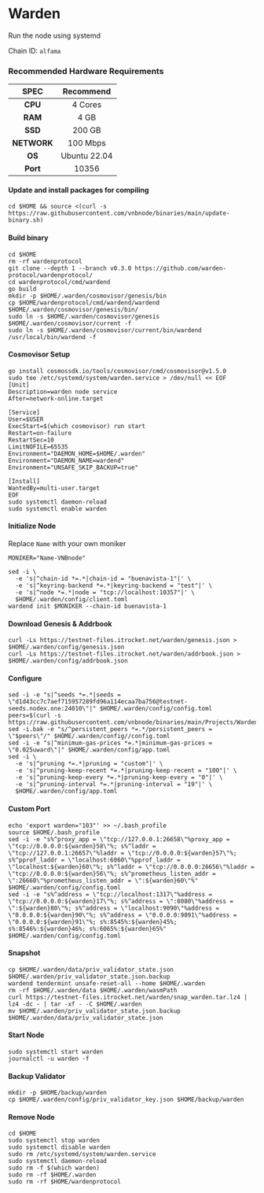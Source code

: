 # Warden

Run the node using systemd

Chain ID: `alfama`

### Recommended Hardware Requirements

|     SPEC    |   Recommend  |
| :---------: | :----------: |
|   **CPU**   |    4 Cores   |
|   **RAM**   |     4 GB     |
|   **SSD**   |    200 GB    |
| **NETWORK** |   100 Mbps   |
|    **OS**   | Ubuntu 22.04 |
|   **Port**  |     10356    |

#### Update and install packages for compiling

```
cd $HOME && source <(curl -s https://raw.githubusercontent.com/vnbnode/binaries/main/update-binary.sh)
```

#### Build binary

```
cd $HOME
rm -rf wardenprotocol
git clone --depth 1 --branch v0.3.0 https://github.com/warden-protocol/wardenprotocol/
cd wardenprotocol/cmd/wardend
go build
mkdir -p $HOME/.warden/cosmovisor/genesis/bin
cp $HOME/wardenprotocol/cmd/wardend/wardend $HOME/.warden/cosmovisor/genesis/bin/
sudo ln -s $HOME/.warden/cosmovisor/genesis $HOME/.warden/cosmovisor/current -f
sudo ln -s $HOME/.warden/cosmovisor/current/bin/wardend /usr/local/bin/wardend -f
```

#### Cosmovisor Setup

```
go install cosmossdk.io/tools/cosmovisor/cmd/cosmovisor@v1.5.0
sudo tee /etc/systemd/system/warden.service > /dev/null << EOF
[Unit]
Description=warden node service
After=network-online.target
 
[Service]
User=$USER
ExecStart=$(which cosmovisor) run start
Restart=on-failure
RestartSec=10
LimitNOFILE=65535
Environment="DAEMON_HOME=$HOME/.warden"
Environment="DAEMON_NAME=wardend"
Environment="UNSAFE_SKIP_BACKUP=true"
 
[Install]
WantedBy=multi-user.target
EOF
sudo systemctl daemon-reload
sudo systemctl enable warden
```

#### Initialize Node

Replace `Name` with your own moniker

```
MONIKER="Name-VNBnode"
```

```
sed -i \
  -e 's|^chain-id *=.*|chain-id = "buenavista-1"|' \
  -e 's|^keyring-backend *=.*|keyring-backend = "test"|' \
  -e 's|^node *=.*|node = "tcp://localhost:10357"|' \
  $HOME/.warden/config/client.toml
wardend init $MONIKER --chain-id buenavista-1
```

#### Download Genesis & Addrbook

```
curl -Ls https://testnet-files.itrocket.net/warden/genesis.json > $HOME/.warden/config/genesis.json
curl -Ls https://testnet-files.itrocket.net/warden/addrbook.json > $HOME/.warden/config/addrbook.json
```

#### Configure

```
sed -i -e "s|^seeds *=.*|seeds = \"d1d43cc7c7aef715957289fd96a114ecaa7ba756@testnet-seeds.nodex.one:24010\"|" $HOME/.warden/config/config.toml
peers=$(curl -s https://raw.githubusercontent.com/vnbnode/binaries/main/Projects/Warden/peers.txt)
sed -i.bak -e "s/^persistent_peers *=.*/persistent_peers = \"$peers\"/" $HOME/.warden/config//config.toml
sed -i -e "s|^minimum-gas-prices *=.*|minimum-gas-prices = \"0.025uward\"|" $HOME/.warden/config/app.toml
sed -i \
  -e 's|^pruning *=.*|pruning = "custom"|' \
  -e 's|^pruning-keep-recent *=.*|pruning-keep-recent = "100"|' \
  -e 's|^pruning-keep-every *=.*|pruning-keep-every = "0"|' \
  -e 's|^pruning-interval *=.*|pruning-interval = "19"|' \
  $HOME/.warden/config/app.toml
```

#### Custom Port

```
echo 'export warden="103"' >> ~/.bash_profile
source $HOME/.bash_profile
sed -i -e "s%^proxy_app = \"tcp://127.0.0.1:26658\"%proxy_app = \"tcp://0.0.0.0:${warden}58\"%; s%^laddr = \"tcp://127.0.0.1:26657\"%laddr = \"tcp://0.0.0.0:${warden}57\"%; s%^pprof_laddr = \"localhost:6060\"%pprof_laddr = \"localhost:${warden}60\"%; s%^laddr = \"tcp://0.0.0.0:26656\"%laddr = \"tcp://0.0.0.0:${warden}56\"%; s%^prometheus_listen_addr = \":26660\"%prometheus_listen_addr = \":${warden}60\"%" $HOME/.warden/config/config.toml
sed -i -e "s%^address = \"tcp://localhost:1317\"%address = \"tcp://0.0.0.0:${warden}17\"%; s%^address = \":8080\"%address = \":${warden}80\"%; s%^address = \"localhost:9090\"%address = \"0.0.0.0:${warden}90\"%; s%^address = \"0.0.0.0:9091\"%address = \"0.0.0.0:${warden}91\"%; s%:8545%:${warden}45%; s%:8546%:${warden}46%; s%:6065%:${warden}65%" $HOME/.warden/config/config.toml
```

#### Snapshot

```
cp $HOME/.warden/data/priv_validator_state.json $HOME/.warden/priv_validator_state.json.backup
wardend tendermint unsafe-reset-all --home $HOME/.warden
rm -rf $HOME/.warden/data $HOME/.warden/wasmPath
curl https://testnet-files.itrocket.net/warden/snap_warden.tar.lz4 | lz4 -dc - | tar -xf - -C $HOME/.warden
mv $HOME/.warden/priv_validator_state.json.backup $HOME/.warden/data/priv_validator_state.json
```

#### Start Node

```
sudo systemctl start warden
journalctl -u warden -f
```

#### Backup Validator

```
mkdir -p $HOME/backup/warden
cp $HOME/.warden/config/priv_validator_key.json $HOME/backup/warden
```

#### Remove Node

```
cd $HOME
sudo systemctl stop warden
sudo systemctl disable warden
sudo rm /etc/systemd/system/warden.service
sudo systemctl daemon-reload
sudo rm -f $(which warden)
sudo rm -rf $HOME/.warden
sudo rm -rf $HOME/wardenprotocol
```

###

